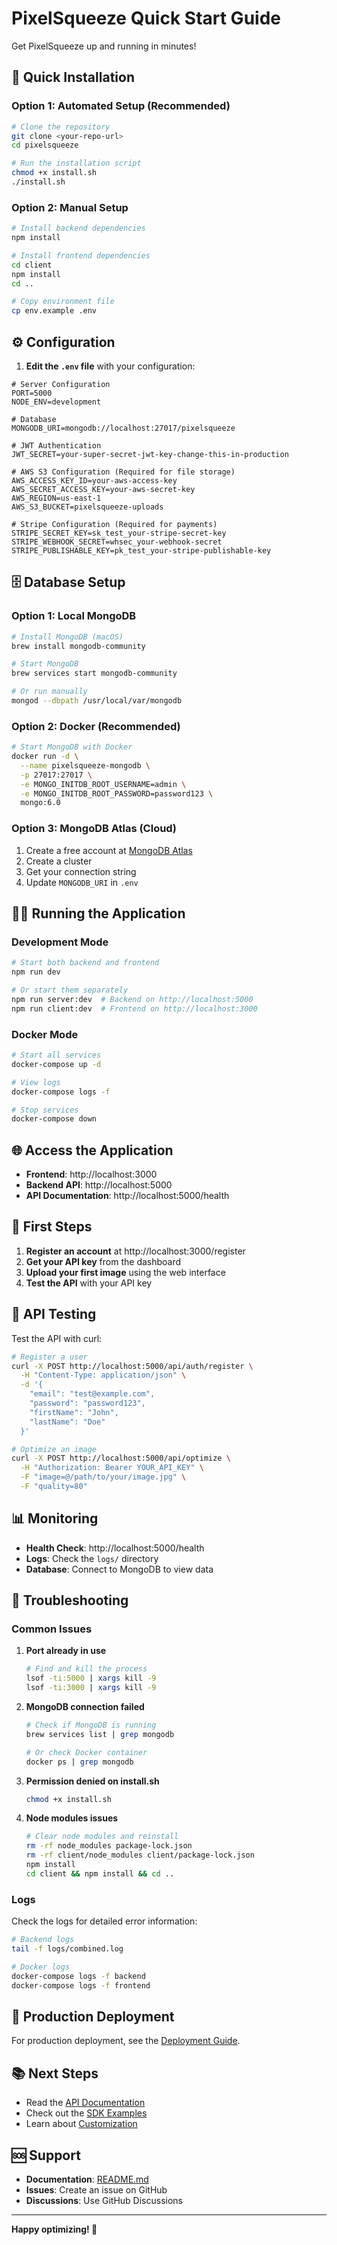 # PixelSqueeze Quick Start Guide

Get PixelSqueeze up and running in minutes!

## 🚀 Quick Installation

### Option 1: Automated Setup (Recommended)

```bash
# Clone the repository
git clone <your-repo-url>
cd pixelsqueeze

# Run the installation script
chmod +x install.sh
./install.sh
```

### Option 2: Manual Setup

```bash
# Install backend dependencies
npm install

# Install frontend dependencies
cd client
npm install
cd ..

# Copy environment file
cp env.example .env
```

## ⚙️ Configuration

1. **Edit the `.env` file** with your configuration:

```env
# Server Configuration
PORT=5000
NODE_ENV=development

# Database
MONGODB_URI=mongodb://localhost:27017/pixelsqueeze

# JWT Authentication
JWT_SECRET=your-super-secret-jwt-key-change-this-in-production

# AWS S3 Configuration (Required for file storage)
AWS_ACCESS_KEY_ID=your-aws-access-key
AWS_SECRET_ACCESS_KEY=your-aws-secret-key
AWS_REGION=us-east-1
AWS_S3_BUCKET=pixelsqueeze-uploads

# Stripe Configuration (Required for payments)
STRIPE_SECRET_KEY=sk_test_your-stripe-secret-key
STRIPE_WEBHOOK_SECRET=whsec_your-webhook-secret
STRIPE_PUBLISHABLE_KEY=pk_test_your-stripe-publishable-key
```

## 🗄️ Database Setup

### Option 1: Local MongoDB

```bash
# Install MongoDB (macOS)
brew install mongodb-community

# Start MongoDB
brew services start mongodb-community

# Or run manually
mongod --dbpath /usr/local/var/mongodb
```

### Option 2: Docker (Recommended)

```bash
# Start MongoDB with Docker
docker run -d \
  --name pixelsqueeze-mongodb \
  -p 27017:27017 \
  -e MONGO_INITDB_ROOT_USERNAME=admin \
  -e MONGO_INITDB_ROOT_PASSWORD=password123 \
  mongo:6.0
```

### Option 3: MongoDB Atlas (Cloud)

1. Create a free account at [MongoDB Atlas](https://www.mongodb.com/atlas)
2. Create a cluster
3. Get your connection string
4. Update `MONGODB_URI` in `.env`

## 🏃‍♂️ Running the Application

### Development Mode

```bash
# Start both backend and frontend
npm run dev

# Or start them separately
npm run server:dev  # Backend on http://localhost:5000
npm run client:dev  # Frontend on http://localhost:3000
```

### Docker Mode

```bash
# Start all services
docker-compose up -d

# View logs
docker-compose logs -f

# Stop services
docker-compose down
```

## 🌐 Access the Application

- **Frontend**: http://localhost:3000
- **Backend API**: http://localhost:5000
- **API Documentation**: http://localhost:5000/health

## 👤 First Steps

1. **Register an account** at http://localhost:3000/register
2. **Get your API key** from the dashboard
3. **Upload your first image** using the web interface
4. **Test the API** with your API key

## 🔧 API Testing

Test the API with curl:

```bash
# Register a user
curl -X POST http://localhost:5000/api/auth/register \
  -H "Content-Type: application/json" \
  -d '{
    "email": "test@example.com",
    "password": "password123",
    "firstName": "John",
    "lastName": "Doe"
  }'

# Optimize an image
curl -X POST http://localhost:5000/api/optimize \
  -H "Authorization: Bearer YOUR_API_KEY" \
  -F "image=@/path/to/your/image.jpg" \
  -F "quality=80"
```

## 📊 Monitoring

- **Health Check**: http://localhost:5000/health
- **Logs**: Check the `logs/` directory
- **Database**: Connect to MongoDB to view data

## 🐛 Troubleshooting

### Common Issues

1. **Port already in use**
   ```bash
   # Find and kill the process
   lsof -ti:5000 | xargs kill -9
   lsof -ti:3000 | xargs kill -9
   ```

2. **MongoDB connection failed**
   ```bash
   # Check if MongoDB is running
   brew services list | grep mongodb
   
   # Or check Docker container
   docker ps | grep mongodb
   ```

3. **Permission denied on install.sh**
   ```bash
   chmod +x install.sh
   ```

4. **Node modules issues**
   ```bash
   # Clear node modules and reinstall
   rm -rf node_modules package-lock.json
   rm -rf client/node_modules client/package-lock.json
   npm install
   cd client && npm install && cd ..
   ```

### Logs

Check the logs for detailed error information:

```bash
# Backend logs
tail -f logs/combined.log

# Docker logs
docker-compose logs -f backend
docker-compose logs -f frontend
```

## 🚀 Production Deployment

For production deployment, see the [Deployment Guide](DEPLOYMENT.md).

## 📚 Next Steps

- Read the [API Documentation](API.md)
- Check out the [SDK Examples](SDK_EXAMPLES.md)
- Learn about [Customization](CUSTOMIZATION.md)

## 🆘 Support

- **Documentation**: [README.md](README.md)
- **Issues**: Create an issue on GitHub
- **Discussions**: Use GitHub Discussions

---

**Happy optimizing! 🎉** 